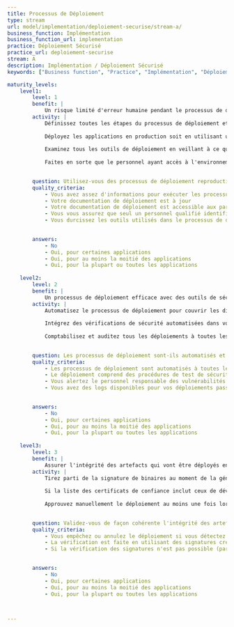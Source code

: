 ```yaml
---
title: Processus de Déploiement
type: stream
url: model/implementation/deploiement-securise/stream-a/
business_function: Implémentation
business_function_url: implementation
practice: Déploiement Sécurisé
practice_url: deploiement-securise
stream: A
description: Implémentation / Déploiement Sécurisé
keywords: ["Business function", "Practice", "Implémentation", "Déploiement Sécurisé"]

maturity_levels:
    level1:
        level: 1
        benefit: |
            Un risque limité d'erreur humaine pendant le processus de déploiement minimisant les problèmes de sécurité
        activity: |
            Définissez toutes les étapes du processus de déploiement et découpez-le en un ensemble d'instructions claires devant être suivies soit par une personne, soit par un outillage automatisé. La définition du processus de déploiement devrait porter sur l'ensemble du processus de bout en bout afin qu'il puisse être suivi de façon cohérente à chaque fois et produise le même résultat. La définition est stockée de façon centralisée et est accessible à tout le personnel concerné. Ne stockez pas ou ne distribuez pas de multiples copies, certaines pouvant devenir obsolètes.
            
            Déployez les applications en production soit en utilisant un processus automatisé, soit manuellement par un personnel autre que les développeurs. Assurez-vous que les développeurs n'ont pas besoin d'un accès direct à l'environnement de production pour le déploiement d'applications.
            
            Examinez tous les outils de déploiement en veillant à ce qu'ils soient activement maintenus par les vendeurs et à jour avec les derniers correctifs de sécurité. Durcissez la configuration de chaque outil pour qu'il soit aligné avec les conseils des fournisseurs et avec les bonnes pratiques de l'industrie. Étant donné que la plupart de ces outils nécessitent un accès à l'environnement de production, leur sécurité est extrêmement critique. Assurez l'intégrité des outils eux-mêmes et des flux de travail qu'ils suivent, et configurez des règles d'accès à ces outils selon le principe des moindres privilèges.
            
            Faites en sorte que le personnel ayant accès à l'environnement de production reçoive un minimum de formation ou de certification pour garantir leurs compétences en la matière.
            

        question: Utilisez-vous des processus de déploiement reproductibles?
        quality_criteria:
            - Vous avez assez d'informations pour exécuter les processus de déploiement
            - Votre documentation de déploiement est à jour
            - Votre documentation de déploiement est accessible aux parties prenantes concernées
            - Vous vous assurez que seul un personnel qualifié identifié peut déclencher un déploiement
            - Vous durcissez les outils utilisés dans le processus de déploiement
            

        answers:
            - No
            - Oui, pour certaines applications
            - Oui, pour au moins la moitié des applications
            - Oui, pour la plupart ou toutes les applications
            
    level2:
        level: 2
        benefit: |
            Un processus de déploiement efficace avec des outils de sécurité intégrés
        activity: |
            Automatisez le processus de déploiement pour couvrir les différentes étapes, de sorte qu'aucune étape de configuration manuelle n'est nécessaire et que le risque d'erreur humaine isolée est éliminé. Assurez-vous et vérifiez que le déploiement est cohérent à travers toutes les étapes.
            
            Intégrez des vérifications de sécurité automatisées dans votre processus de déploiement, par ex. en utilisant des outils de test de sécurité d'analyse dynamique (DAST) et d'analyse de vulnérabilité. Vérifiez également l'intégrité des artefacts déployés là où cela a du sens. Enregistrez les résultats de ces tests de manière centralisée et prenez toutes les actions nécessaires. Assurez-vous que, dans le cas où des défauts seraient détectés, le personnel concerné est informé automatiquement. Dans le cas où des problèmes dépassant le niveau critique prédéfini sont identifiés, stoppez ou inversez le déploiement automatiquement, ou introduisez un flux d'approbation manuel séparé afin que la décision de déployer soit enregistrée, avec une explication de l'exception.
            
            Comptabilisez et auditez tous les déploiements à toutes les étapes. Ayez un système en place pour enregistrer chaque déploiement, y compris les informations sur qui l'a mené, la version du logiciel qui a été déployée, ainsi que toutes les variables pertinentes spécifiques au déploiement.
            

        question: Les processus de déploiement sont-ils automatisés et utilisent-ils des contrôles de sécurité?
        quality_criteria:
            - Les processus de déploiement sont automatisés à toutes les étapes
            - Le déploiement comprend des procédures de test de sécurité automatisées
            - Vous alertez le personnel responsable des vulnérabilités identifiées
            - Vous avez des logs disponibles pour vos déploiements passés pour une période de temps définie
            

        answers:
            - No
            - Oui, pour certaines applications
            - Oui, pour au moins la moitié des applications
            - Oui, pour la plupart ou toutes les applications
            
    level3:
        level: 3
        benefit: |
            Assurer l'intégrité des artefacts qui vont être déployés en production
        activity: |
            Tirez parti de la signature de binaires au moment de la génération et incluez une vérification automatique de l'intégrité du logiciel déployé en vérifiant ses signatures par rapport aux certificats de confiance. Cela peut inclure des binaires développés et générés en interne, ainsi que des artefacts tiers. Ne déployez pas d'artefact dont la signature ne peut pas être vérifiée, y compris ceux dont les certificats sont invalides ou ont expiré.
            
            Si la liste des certificats de confiance inclut ceux de développeurs tiers, vérifiez-les périodiquement et de les maintenez leur conformité avec la gouvernance générale de l’organisation concernant les fournisseurs tiers de confiance.
            
            Approuvez manuellement le déploiement au moins une fois lors d'un déploiement automatisé. Chaque fois qu'un test humain est beaucoup plus précis qu'un test automatisé pendant le déploiement, optez pour cette option.
            

        question: Validez-vous de façon cohérente l'intégrité des artefacts déployés ?
        quality_criteria:
            - Vous empêchez ou annulez le déploiement si vous détectez une rupture d'intégrité
            - La vérification est faite en utilisant des signatures créées pendant la phase de génération
            - Si la vérification des signatures n'est pas possible (par exemple dans le cas d'un logiciel généré en externe), vous introduisez des mesures compensatoires
            

        answers:
            - No
            - Oui, pour certaines applications
            - Oui, pour au moins la moitié des applications
            - Oui, pour la plupart ou toutes les applications
            


---
```

